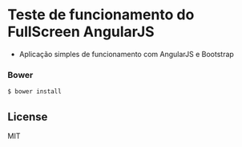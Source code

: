 # Teste de funcionamento do FullScreen AngularJS

  - Aplicação simples de funcionamento com AngularJS e Bootstrap

### Bower

```sh
$ bower install
```

License
----

MIT
